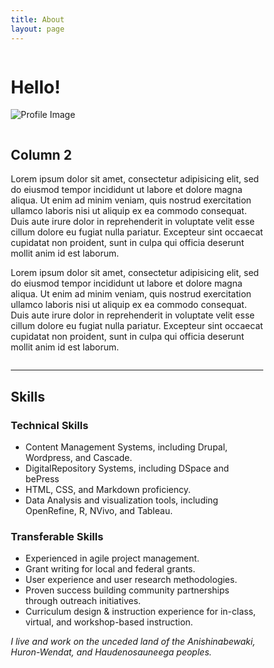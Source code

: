 ```yaml
---
title: About
layout: page
---
```

<html>
<head>
<meta name="viewport" content="width=device-width, initial-scale=1">
<style>
* {
    box-sizing: border-box;
}

.row {
    display: flex;
}

.column {
    flex: 50%;
    padding: 10px;
    height: 300px; 
}
</style>
</head>
<body>

<div class="row">
  <div class="column" >
      <h1>Hello!</h1>
    <p><img src="https://lillian-rigling.github.io/indigo/assets/images/0058.jpg" alt="Profile Image"></p> 
  </div>
  <div class="column">
    <h2>Column 2</h2>
    <p>
Lorem ipsum dolor sit amet, consectetur adipisicing elit, sed do eiusmod
tempor incididunt ut labore et dolore magna aliqua. Ut enim ad minim veniam,
quis nostrud exercitation ullamco laboris nisi ut aliquip ex ea commodo
consequat. Duis aute irure dolor in reprehenderit in voluptate velit esse
cillum dolore eu fugiat nulla pariatur. Excepteur sint occaecat cupidatat non
proident, sunt in culpa qui officia deserunt mollit anim id est laborum.</p>

Lorem ipsum dolor sit amet, consectetur adipisicing elit, sed do eiusmod
tempor incididunt ut labore et dolore magna aliqua. Ut enim ad minim veniam,
quis nostrud exercitation ullamco laboris nisi ut aliquip ex ea commodo
consequat. Duis aute irure dolor in reprehenderit in voluptate velit esse
cillum dolore eu fugiat nulla pariatur. Excepteur sint occaecat cupidatat non
proident, sunt in culpa qui officia deserunt mollit anim id est laborum.</p>

  </div>
</div>
<hr>
</body>
</html>


## Skills
### Technical Skills
* Content Management Systems, including Drupal, Wordpress, and Cascade.
* DigitalRepository Systems, including DSpace and bePress 
* HTML, CSS, and Markdown proficiency.
* Data Analysis and visualization tools, including OpenRefine, R, NVivo, and Tableau.

### Transferable Skills
* Experienced in agile project management.
* Grant writing for local and federal grants.  
* User experience and user research methodologies.
* Proven success building community partnerships through outreach initiatives.
* Curriculum design & instruction experience for in-class, virtual, and workshop-based instruction. 

*I live and work on the unceded land of the Anishinabewaki, Huron-Wendat, and Haudenosauneega peoples.*
